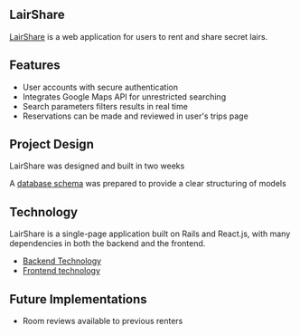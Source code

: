 ## LairShare

[LairShare](www.lairshare.xyz) is a web application for users to rent and share secret lairs.


## Features

- User accounts with secure authentication
- Integrates Google Maps API for unrestricted searching
- Search parameters filters results in real time
- Reservations can be made and reviewed in user's trips page


## Project Design

LairShare was designed and built in two weeks


A [database schema](./readme/schema) was prepared to provide a clear structuring of models


## Technology

LairShare is a single-page application built on Rails and React.js, with many dependencies in both the backend and the frontend.

- [Backend Technology](./readme/backend)
- [Frontend technology](./readme/frontend)

## Future Implementations

- Room reviews available to previous renters
